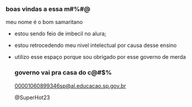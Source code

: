 ### boas vindas a essa m#$%# do c@r$%#@

meu nome é o bom samaritano

- estou sendo feio de imbecil no alura;
- estou retrocedendo meu nivel intelectual por causa desse ensino
- utilizo esse espaço porque sou obrigado por esse governo de merda

  ### governo vai pra casa do c@#$%

  00001060899346sp@al.educacao.sp.gov.br

  @SuperHot23
